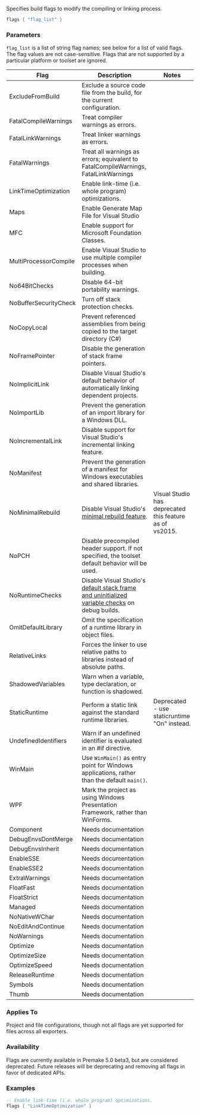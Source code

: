 Specifies build flags to modify the compiling or linking process.

```lua
flags { "flag_list" }
```

### Parameters ###

`flag_list` is a list of string flag names; see below for a list of valid flags. The flag values are not case-sensitive. Flags that are not supported by a particular platform or toolset are ignored.

| Flag                  | Description                                                         | Notes |
|-----------------------|---------------------------------------------------------------------|----------------|
| ExcludeFromBuild      | Exclude a source code file from the build, for the current configuration. |
| FatalCompileWarnings  | Treat compiler warnings as errors.                                  |
| FatalLinkWarnings     | Treat linker warnings as errors.                                    |
| FatalWarnings         | Treat all warnings as errors; equivalent to FatalCompileWarnings, FatalLinkWarnings |
| LinkTimeOptimization  | Enable link-time (i.e. whole program) optimizations.                |
| Maps                  | Enable Generate Map File for Visual Studio                          |
| MFC                   | Enable support for Microsoft Foundation Classes.                    |
| MultiProcessorCompile | Enable Visual Studio to use multiple compiler processes when building. |
| No64BitChecks         | Disable 64-bit portability warnings.                                |
| NoBufferSecurityCheck | Turn off stack protection checks.                                   |
| NoCopyLocal           | Prevent referenced assemblies from being copied to the target directory (C#) |
| NoFramePointer        | Disable the generation of stack frame pointers.                     |
| NoImplicitLink        | Disable Visual Studio's default behavior of automatically linking dependent projects. |
| NoImportLib           | Prevent the generation of an import library for a Windows DLL.      |
| NoIncrementalLink     | Disable support for Visual Studio's incremental linking feature.    |
| NoManifest            | Prevent the generation of a manifest for Windows executables and shared libraries. |
| NoMinimalRebuild      | Disable Visual Studio's [minimal rebuild feature][1].| Visual Studio has deprecated this feature as of vs2015.|
| NoPCH                 | Disable precompiled header support. If not specified, the toolset default behavior will be used. |
| NoRuntimeChecks       | Disable Visual Studio's [default stack frame and uninitialized variable checks][2] on debug builds. |
| OmitDefaultLibrary    | Omit the specification of a runtime library in object files.        |
| RelativeLinks         | Forces the linker to use relative paths to libraries instead of absolute paths. |
| ShadowedVariables     | Warn when a variable, type declaration, or function is shadowed.    |
| StaticRuntime         | Perform a static link against the standard runtime libraries.       | Deprecated - use staticruntime "On" instead. |
| UndefinedIdentifiers | Warn if an undefined identifier is evaluated in an #if directive.   |
| WinMain               | Use `WinMain()` as entry point for Windows applications, rather than the default `main()`. |
| WPF                   | Mark the project as using Windows Presentation Framework, rather than WinForms. |
| Component             | Needs documentation                                                        |
| DebugEnvsDontMerge    | Needs documentation                                                        |
| DebugEnvsInherit      | Needs documentation                                                        |
| EnableSSE             | Needs documentation                                                        |
| EnableSSE2            | Needs documentation                                                        |
| ExtraWarnings         | Needs documentation                                                        |
| FloatFast             | Needs documentation                                                        |
| FloatStrict           | Needs documentation                                                        |
| Managed               | Needs documentation                                                        |
| NoNativeWChar         | Needs documentation                                                        |
| NoEditAndContinue     | Needs documentation                                                        |
| NoWarnings            | Needs documentation                                                        |
| Optimize              | Needs documentation                                                        |
| OptimizeSize          | Needs documentation                                                        |
| OptimizeSpeed         | Needs documentation                                                        |
| ReleaseRuntime        | Needs documentation                                                        |
| Symbols               | Needs documentation                                                        |
| Thumb                 | Needs documentation                                                        |

### Applies To ###

Project and file configurations, though not all flags are yet supported for files across all exporters.

### Availability ###

Flags are currently available in Premake 5.0 beta3, but are considered deprecated. Future releases will be deprecating and removing all flags in favor of dedicated APIs.

### Examples ###

```lua
-- Enable link-time (i.e. whole program) optimizations.
flags { "LinkTimeOptimization" }

```

[1]: https://docs.microsoft.com/en-us/cpp/build/reference/gm-enable-minimal-rebuild?view=vs-2017
[2]: http://msdn.microsoft.com/en-us/library/8wtf2dfz.aspx
